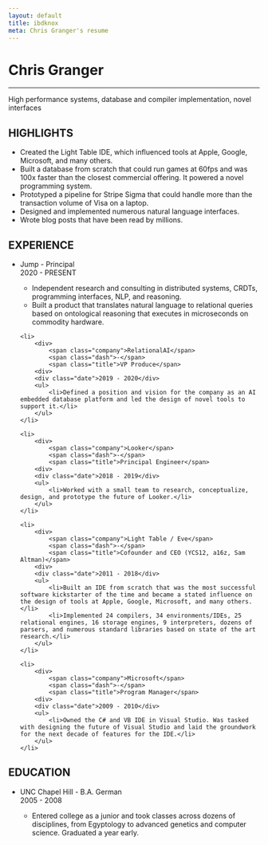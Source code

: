 ```yaml
---
layout: default
title: ibdknox
meta: Chris Granger's resume
---
```


# Chris Granger
---
High performance systems, database and compiler implementation, novel interfaces

## HIGHLIGHTS
- Created the Light Table IDE, which influenced tools at Apple, Google, Microsoft, and many others.
- Built a database from scratch that could run games at 60fps and was 100x faster than the closest commercial offering. It powered a novel programming system.
- Prototyped a pipeline for Stripe Sigma that could handle more than the transaction volume of Visa on a laptop.
- Designed and implemented numerous natural language interfaces.
- Wrote blog posts that have been read by millions.

## EXPERIENCE
<ul>
    <li>
        <div>
            <span class="company">Jump</span>
            <span class="dash">-</span>
            <span class="title">Principal</span>
        <div>
        <div class="date">2020 - PRESENT</div>
        <ul>
            <li>Independent research and consulting in distributed systems, CRDTs, programming interfaces, NLP, and reasoning.</li>
            <li>Built a product that translates natural language to relational queries based on ontological reasoning that executes in microseconds on commodity hardware.</li>
        </ul>
    </li>

    <li>
        <div>
            <span class="company">RelationalAI</span>
            <span class="dash">-</span>
            <span class="title">VP Produce</span>
        <div>
        <div class="date">2019 - 2020</div>
        <ul>
            <li>Defined a position and vision for the company as an AI embedded database platform and led the design of novel tools to support it.</li>
        </ul>
    </li>

    <li>
        <div>
            <span class="company">Looker</span>
            <span class="dash">-</span>
            <span class="title">Principal Engineer</span>
        <div>
        <div class="date">2018 - 2019</div>
        <ul>
            <li>Worked with a small team to research, conceptualize, design, and prototype the future of Looker.</li>
        </ul>
    </li>

    <li>
        <div>
            <span class="company">Light Table / Eve</span>
            <span class="dash">-</span>
            <span class="title">Cofounder and CEO (YCS12, a16z, Sam Altman)</span>
        <div>
        <div class="date">2011 - 2018</div>
        <ul>
            <li>Built an IDE from scratch that was the most successful software kickstarter of the time and became a stated influence on the design of tools at Apple, Google, Microsoft, and many others. </li>
            <li>Implemented 24 compilers, 34 environments/IDEs, 25 relational engines, 16 storage engines, 9 interpreters, dozens of parsers, and numerous standard libraries based on state of the art research.</li>
        </ul>
    </li>

    <li>
        <div>
            <span class="company">Microsoft</span>
            <span class="dash">-</span>
            <span class="title">Program Manager</span>
        <div>
        <div class="date">2009 - 2010</div>
        <ul>
            <li>Owned the C# and VB IDE in Visual Studio. Was tasked with designing the future of Visual Studio and laid the groundwork for the next decade of features for the IDE.</li>
        </ul>
    </li>
</ul>

## EDUCATION
<ul>
    <li>
        <div>
            <span class="company">UNC Chapel Hill</span>
            <span class="dash">-</span>
            <span class="title">B.A. German</span>
        <div>
        <div class="date">2005 - 2008</div>
        <ul>
            <li>Entered college as a junior and took classes across dozens of disciplines, from Egyptology to advanced genetics and computer science. Graduated a year early.</li>
        </ul>
    </li>
</ul>